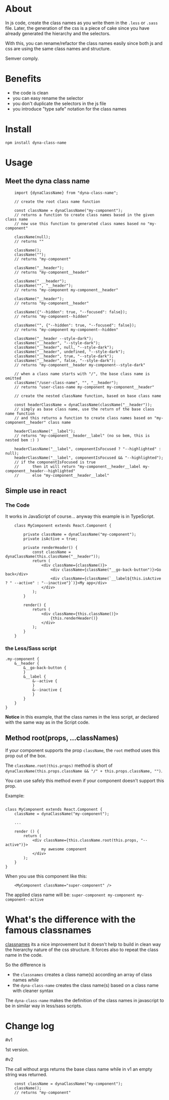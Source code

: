 # About

In js code, create the class names as you write them in the `.less` or `.sass` file. Later, the generation of the css is a piece of cake since you have already generated the hierarchy and the selectors.

With this, you can rename/refactor the class names easily since both js and css are using the same class names and structure.

Semver comply.

# Benefits 
- the code is clean
- you can easy rename the selector
- you don't duplicate the selectors in the js file
- you introduce "type safe" notation for the class names

# Install

`npm install dyna-class-name`

# Usage

## Meet the dyna class name

```
    import {dynaClassName} from "dyna-class-name";
    
    // create the root class name function
    
    const className = dynaClassName("my-component");
    // returns a function to create class names based in the given class name
    // now use this function to generated class names based no "my-component"
    
    className(null);
    // returns ""
    
    className();
    className("");
    // returns "my-component"
    
    className("__header");
    // returns "my-component__header"

    className(" __header");
    className("", "__header");
    // returns "my-component my-component__header"

    className("__header");
    // returns "my-component__header"
    
    className({"--hidden": true, "--focused": false});
    // returns "my-component--hidden"

    className("", {"--hidden": true, "--focused": false});
    // returns "my-component my-component--hidden"

    className("__header --style-dark");
    className("__header", "--style-dark");
    className("__header", null, "--style-dark");
    className("__header", undefined, "--style-dark");
    className("__header", true, "--style-dark");
    className("__header", false, "--style-dark");
    // returns "my-component__header my-component--style-dark"
    
    // when a class name starts with "/", the base class name is omitted
    className("/user-class-name", "", "__header");
    // returns "user-class-name my-component my-component__header"

    // create the nested className function, based on base class name

    const headerClassName = dynaClassName(className("__header"));
    // simply as base class name, use the return of the base class name function
    // and this returns a function to create class names based on "my-component__header" class name

    headerClassName("__label");
    // returns "my-component__header__label" (no so bem, this is nested bem :) )

    headerClassName("__label", componentIsFocused ? "--highlighted" : null);
    headerClassName("__label", componentIsFocused && "--highlighted");
    // if the componentIsFocused is true 
    //      then it will return "my-component__header__label my-component__header--highlighted" 
    //      else "my-component__header__label" 

```

## Simple use in react

### The Code

It works in JavaScript of course... anyway this example is in TypeScript.

```
    class MyComponent extends React.Component {
    
        private className = dynaClassName("my-component");
        private isActive = true;
        
        private renderHeader() {
            const className = dynaClassName(this.className("__header"));
            return (
                <div className={className()}>
                    <div className={className("__go-back-button")}>Go back</div>
                    <div className={className(`__label${this.isActive ? " --active" : "--inactive"}`)}>My app</div>
                </div>
            );
        }
        
        render() {
            return (
                <div className={this.className()}>
                    {this.renderHeader()}
                </div>
            );
        }
    }
```

### the Less/Sass script

```
.my-component {
    &__header {
        &__go-back-button {
        }
        &__label {
            &--active {
            }
            &--inactive {
            }
        }
    }
}
```

**Notice** in this example, that the class names in the less script, ar declared with the same way as in the Script code. 

## Method root(props, ...classNames)

If your component supports the prop `className`, the `root` method uses this prop out of the box.

The `className.root(this.props)` method is short of `dynaClassName(this.props.className && "/" + this.props.className, "")`.

You can use safely this method even if your component doesn't support this prop.

Example:

```

class MyComponent extends React.Component {
    className = dynaClassName("my-component");
    
    ...
    
    render () {
        return (
            <div className={this.className.root(this.props, "--active")}>
                my awesome component
            </div>
        );
    }
}

```

When you use this component like this: 

```
    <MyComponent className="super-component" />
```

The applied class name will be: `super-component my-component my-component--active` 
  

# What's the difference with the famous classnames

[classnames](https://github.com/JedWatson/classnames) its a nice improvement but it doesn't help to build in clean way the hierarchy nature of the css structure. It forces also to repeat the class name in the code.

So the difference is
 - the `classnames` creates a class name(s) according an array of class names _while_ 
 - the `dyna-class-name` creates the class name(s) based on a class name with cleaner syntax
 
The `dyna-class-name` makes the definition of the class names in javascript to be in similar way in less/sass scripts.
 
# Change log

#v1 

1st version.

#v2 

The call without args returns the base class name while in v1 an empty string was returned.

```
    const className = dynaClassName("my-component");
    className();
    // returns "my-component"
```
